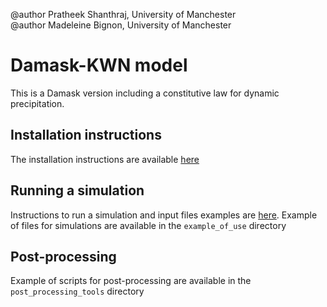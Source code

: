 @author Pratheek Shanthraj, University of Manchester  
@author Madeleine Bignon, University of Manchester


# Damask-KWN model
This is a Damask version including a constitutive law for dynamic precipitation.

## Installation instructions
The installation instructions are available [here](https://lightform-group.github.io/wiki/software_and_simulation/kwn-damask) 


## Running a simulation
Instructions to run a simulation and input files examples are [here](https://lightform-group.github.io/wiki/software_and_simulation/kwn-damask).
Example of files for simulations are available in the ```example_of_use``` directory

## Post-processing
Example of scripts for post-processing are available in the ```post_processing_tools``` directory
